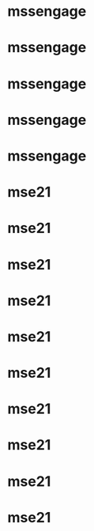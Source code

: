 # mssengage
# mssengage
# mssengage
# mssengage
# mssengage
# mse21
# mse21
# mse21
# mse21
# mse21
# mse21
# mse21
# mse21
# mse21
# mse21
